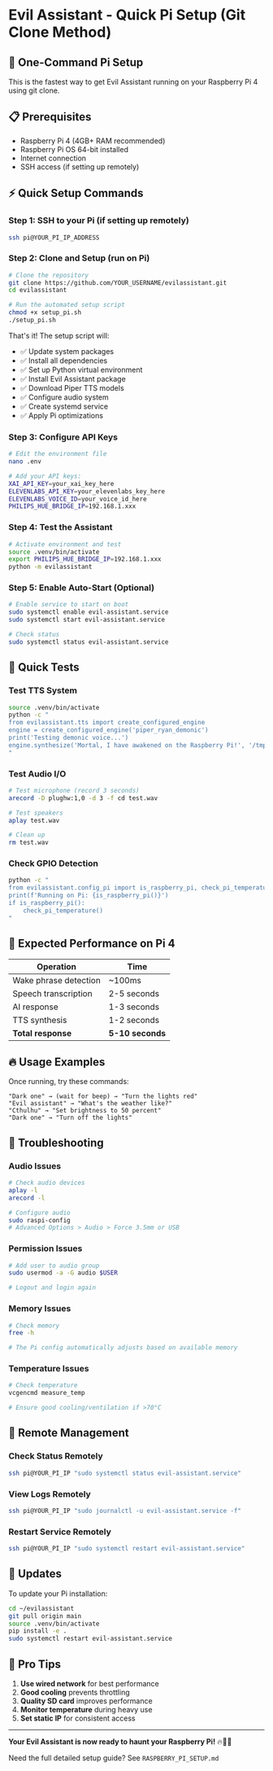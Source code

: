 # Evil Assistant - Quick Pi Setup (Git Clone Method)

## 🚀 **One-Command Pi Setup**

This is the fastest way to get Evil Assistant running on your Raspberry Pi 4 using git clone.

## 📋 **Prerequisites**
- Raspberry Pi 4 (4GB+ RAM recommended) 
- Raspberry Pi OS 64-bit installed
- Internet connection
- SSH access (if setting up remotely)

## ⚡ **Quick Setup Commands**

### **Step 1: SSH to your Pi** (if setting up remotely)
```bash
ssh pi@YOUR_PI_IP_ADDRESS
```

### **Step 2: Clone and Setup** (run on Pi)
```bash
# Clone the repository
git clone https://github.com/YOUR_USERNAME/evilassistant.git
cd evilassistant

# Run the automated setup script
chmod +x setup_pi.sh
./setup_pi.sh
```

That's it! The setup script will:
- ✅ Update system packages
- ✅ Install all dependencies 
- ✅ Set up Python virtual environment
- ✅ Install Evil Assistant package
- ✅ Download Piper TTS models
- ✅ Configure audio system
- ✅ Create systemd service
- ✅ Apply Pi optimizations

### **Step 3: Configure API Keys**
```bash
# Edit the environment file
nano .env

# Add your API keys:
XAI_API_KEY=your_xai_key_here
ELEVENLABS_API_KEY=your_elevenlabs_key_here
ELEVENLABS_VOICE_ID=your_voice_id_here
PHILIPS_HUE_BRIDGE_IP=192.168.1.xxx
```

### **Step 4: Test the Assistant**
```bash
# Activate environment and test
source .venv/bin/activate
export PHILIPS_HUE_BRIDGE_IP=192.168.1.xxx
python -m evilassistant
```

### **Step 5: Enable Auto-Start** (Optional)
```bash
# Enable service to start on boot
sudo systemctl enable evil-assistant.service
sudo systemctl start evil-assistant.service

# Check status
sudo systemctl status evil-assistant.service
```

## 🔧 **Quick Tests**

### **Test TTS System**
```bash
source .venv/bin/activate
python -c "
from evilassistant.tts import create_configured_engine
engine = create_configured_engine('piper_ryan_demonic')
print('Testing demonic voice...')
engine.synthesize('Mortal, I have awakened on the Raspberry Pi!', '/tmp/test.wav')
"
```

### **Test Audio I/O**
```bash
# Test microphone (record 3 seconds)
arecord -D plughw:1,0 -d 3 -f cd test.wav

# Test speakers
aplay test.wav

# Clean up
rm test.wav
```

### **Check GPIO Detection**
```bash
python -c "
from evilassistant.config_pi import is_raspberry_pi, check_pi_temperature
print(f'Running on Pi: {is_raspberry_pi()}')
if is_raspberry_pi():
    check_pi_temperature()
"
```

## 🎯 **Expected Performance on Pi 4**

| Operation | Time |
|-----------|------|
| Wake phrase detection | ~100ms |
| Speech transcription | 2-5 seconds |
| AI response | 1-3 seconds |
| TTS synthesis | 1-2 seconds |
| **Total response** | **5-10 seconds** |

## 🔥 **Usage Examples**

Once running, try these commands:

```
"Dark one" → (wait for beep) → "Turn the lights red"
"Evil assistant" → "What's the weather like?"
"Cthulhu" → "Set brightness to 50 percent"
"Dark one" → "Turn off the lights"
```

## 🚨 **Troubleshooting**

### **Audio Issues**
```bash
# Check audio devices
aplay -l
arecord -l

# Configure audio
sudo raspi-config
# Advanced Options > Audio > Force 3.5mm or USB
```

### **Permission Issues**
```bash
# Add user to audio group
sudo usermod -a -G audio $USER

# Logout and login again
```

### **Memory Issues**
```bash
# Check memory
free -h

# The Pi config automatically adjusts based on available memory
```

### **Temperature Issues**
```bash
# Check temperature
vcgencmd measure_temp

# Ensure good cooling/ventilation if >70°C
```

## 📱 **Remote Management**

### **Check Status Remotely**
```bash
ssh pi@YOUR_PI_IP "sudo systemctl status evil-assistant.service"
```

### **View Logs Remotely**
```bash
ssh pi@YOUR_PI_IP "sudo journalctl -u evil-assistant.service -f"
```

### **Restart Service Remotely**
```bash
ssh pi@YOUR_PI_IP "sudo systemctl restart evil-assistant.service"
```

## 🔄 **Updates**

To update your Pi installation:
```bash
cd ~/evilassistant
git pull origin main
source .venv/bin/activate
pip install -e .
sudo systemctl restart evil-assistant.service
```

## 🌟 **Pro Tips**

1. **Use wired network** for best performance
2. **Good cooling** prevents throttling
3. **Quality SD card** improves performance
4. **Monitor temperature** during heavy use
5. **Set static IP** for consistent access

---

**Your Evil Assistant is now ready to haunt your Raspberry Pi!** 🔥🍓👹

Need the full detailed setup guide? See `RASPBERRY_PI_SETUP.md`
